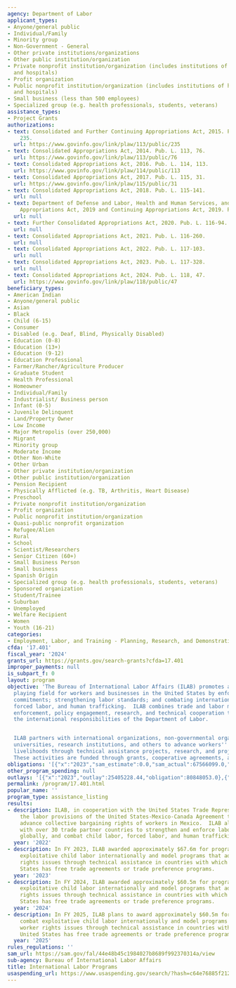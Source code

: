 ```yaml
---
agency: Department of Labor
applicant_types:
- Anyone/general public
- Individual/Family
- Minority group
- Non-Government - General
- Other private institutions/organizations
- Other public institution/organization
- Private nonprofit institution/organization (includes institutions of higher education
  and hospitals)
- Profit organization
- Public nonprofit institution/organization (includes institutions of higher education
  and hospitals)
- Small business (less than 500 employees)
- Specialized group (e.g. health professionals, students, veterans)
assistance_types:
- Project Grants
authorizations:
- text: Consolidated and Further Continuing Appropriations Act, 2015. Pub. L. 113,
    235.
  url: https://www.govinfo.gov/link/plaw/113/public/235
- text: Consolidated Appropriations Act, 2014. Pub. L. 113, 76.
  url: https://www.govinfo.gov/link/plaw/113/public/76
- text: Consolidated Appropriations Act, 2016. Pub. L. 114, 113.
  url: https://www.govinfo.gov/link/plaw/114/public/113
- text: Consolidated Appropriations Act, 2017. Pub. L. 115, 31.
  url: https://www.govinfo.gov/link/plaw/115/public/31
- text: Consolidated Appropriations Act, 2018. Pub. L. 115-141.
  url: null
- text: Department of Defense and Labor, Health and Human Services, and Education
    Appropriations Act, 2019 and Continuing Appropriations Act, 2019. Pub. L. 115-245.
  url: null
- text: Further Consolidated Appropriations Act, 2020. Pub. L. 116-94.
  url: null
- text: Consolidated Appropriations Act, 2021. Pub. L. 116-260.
  url: null
- text: Consolidated Appropriations Act, 2022. Pub. L. 117-103.
  url: null
- text: Consolidated Appropriations Act, 2023. Pub. L. 117-328.
  url: null
- text: Consolidated Appropriations Act, 2024. Pub. L. 118, 47.
  url: https://www.govinfo.gov/link/plaw/118/public/47
beneficiary_types:
- American Indian
- Anyone/general public
- Asian
- Black
- Child (6-15)
- Consumer
- Disabled (e.g. Deaf, Blind, Physically Disabled)
- Education (0-8)
- Education (13+)
- Education (9-12)
- Education Professional
- Farmer/Rancher/Agriculture Producer
- Graduate Student
- Health Professional
- Homeowner
- Individual/Family
- Industrialist/ Business person
- Infant (0-5)
- Juvenile Delinquent
- Land/Property Owner
- Low Income
- Major Metropolis (over 250,000)
- Migrant
- Minority group
- Moderate Income
- Other Non-White
- Other Urban
- Other private institution/organization
- Other public institution/organization
- Pension Recipient
- Physically Afflicted (e.g. TB, Arthritis, Heart Disease)
- Preschool
- Private nonprofit institution/organization
- Profit organization
- Public nonprofit institution/organization
- Quasi-public nonprofit organization
- Refugee/Alien
- Rural
- School
- Scientist/Researchers
- Senior Citizen (60+)
- Small Business Person
- Small business
- Spanish Origin
- Specialized group (e.g. health professionals, students, veterans)
- Sponsored organization
- Student/Trainee
- Suburban
- Unemployed
- Welfare Recipient
- Women
- Youth (16-21)
categories:
- Employment, Labor, and Training - Planning, Research, and Demonstration
cfda: '17.401'
fiscal_year: '2024'
grants_url: https://grants.gov/search-grants?cfda=17.401
improper_payments: null
is_subpart_f: 0
layout: program
objective: 'The Bureau of International Labor Affairs (ILAB) promotes a fair global
  playing field for workers and businesses in the United States by enforcing trade
  commitments; strengthening labor standards; and combating international child labor,
  forced labor, and human trafficking.  ILAB combines trade and labor monitoring and
  enforcement, policy engagement, research, and technical cooperation to carry out
  the international responsibilities of the Department of Labor.


  ILAB partners with international organizations, non-governmental organizations,
  universities, research institutions, and others to advance workers'' rights and
  livelihoods through technical assistance projects, research, and project evaluations.
  These activities are funded through grants, cooperative agreements, and contracts.'
obligations: '[{"x":"2023","sam_estimate":0.0,"sam_actual":67566099.0,"usa_spending_actual":99614125.26},{"x":"2024","sam_estimate":0.0,"sam_actual":60500000.0,"usa_spending_actual":91970833.04},{"x":"2025","sam_estimate":0.0,"sam_actual":61000000.0,"usa_spending_actual":40766661.96}]'
other_program_spending: null
outlays: '[{"x":"2023","outlay":25405228.44,"obligation":80848053.0},{"x":"2024","outlay":6491399.95,"obligation":39405000.0},{"x":"2025","outlay":469804.42,"obligation":32000000.0}]'
permalink: /program/17.401.html
popular_name: ''
program_type: assistance_listing
results:
- description: ILAB, in cooperation with the United States Trade Representative, implemented
    the labor provisions of the United States-Mexico-Canada Agreement to protect and
    advance collective bargaining rights of workers in Mexico.  ILAB also engaged
    with over 30 trade partner countries to strengthen and enforce labor standards
    globally, and combat child labor, forced labor, and human trafficking.
  year: '2022'
- description: In FY 2023, ILAB awarded approximately $67.6m for programs to combat
    exploitative child labor internationally and model programs that address worker
    rights issues through technical assistance in countries with which the United
    States has free trade agreements or trade preference programs.
  year: '2023'
- description: In FY 2024, ILAB awarded approximately $60.5m for programs to combat
    exploitative child labor internationally and model programs that address worker
    rights issues through technical assistance in countries with which the United
    States has free trade agreements or trade preference programs.
  year: '2024'
- description: In FY 2025, ILAB plans to award approximately $60.5m for programs to
    combat exploitative child labor internationally and model programs that address
    worker rights issues through technical assistance in countries with which the
    United States has free trade agreements or trade preference programs.
  year: '2025'
rules_regulations: ''
sam_url: https://sam.gov/fal/44e48b45c1984027b8689f992370314a/view
sub-agency: Bureau of International Labor Affairs
title: International Labor Programs
usaspending_url: https://www.usaspending.gov/search/?hash=c64e76885f2120b46aec89a88e8b8635
---
```

